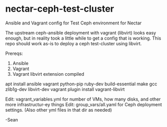 # nectar-ceph-test-cluster
Ansible and Vagrant config for Test Ceph environment for Nectar

The upstream ceph-ansible deployment with vagrant (libvirt) looks easy enough, but in reality took a little while to get a config that is working. This repo should work as-is to deploy a ceph test-cluster using libvirt. 

Prereqs:
1) Ansible
2) Vagrant 
3) Vagrant libvirt extension compiled

apt install ansible vagrant python-pip ruby-dev build-essential make gcc zlib1g-dev libvirt-dev
vagrant plugin install vagrant-libvirt

Edit: vagrant_variables.yml for number of VMs, how many disks, and other more infrastructur-ey things
Edit: group_vars/all.yaml for Ceph deployment settings. (Also other yml files in that dir as needed)

-Sean
